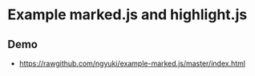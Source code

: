 # Example marked.js and highlight.js

## Demo

 - https://rawgithub.com/ngyuki/example-marked.js/master/index.html

